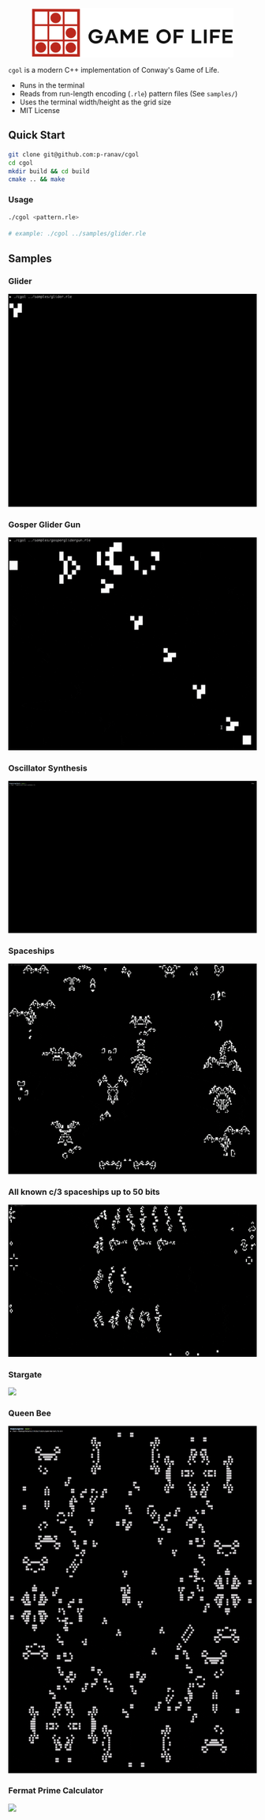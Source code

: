 <p align="center">
  <img height="100" src="img/logo.png"/> 
</p>

`cgol` is a modern C++ implementation of Conway's Game of Life.

* Runs in the terminal
* Reads from run-length encoding (`.rle`) pattern files (See `samples/`)
* Uses the terminal width/height as the grid size
* MIT License

## Quick Start

```bash
git clone git@github.com:p-ranav/cgol
cd cgol
mkdir build && cd build
cmake .. && make
```

### Usage

```bash
./cgol <pattern.rle>

# example: ./cgol ../samples/glider.rle
```

## Samples

### Glider

<p>
  <img src="img/glider.gif"/> 
</p>

### Gosper Glider Gun

<p>
  <img src="img/gosper_glider_gun.gif"/> 
</p>

### Oscillator Synthesis

<p>
  <img src="img/oscillator_synthesis.gif"/> 
</p>

### Spaceships

<p>
  <img src="img/spaceships.gif"/> 
</p>

### All known c/3 spaceships up to 50 bits

<p>
  <img src="img/c3_orthogonal.gif"/> 
</p>

### Stargate

<p>
  <img src="img/stargate.gif"/> 
</p>

### Queen Bee

<p>
  <img src="img/queen_bee.gif"/> 
</p>

### Fermat Prime Calculator

<p>
  <img src="img/fermat.gif"/> 
</p>
